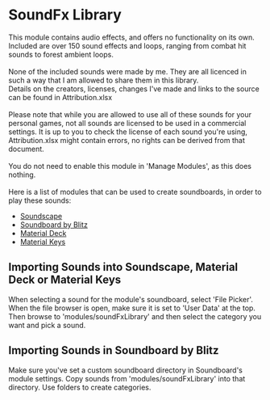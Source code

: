 # SoundFx Library
This module contains audio effects, and offers no functionality on its own.<br>
Included are over 150 sound effects and loops, ranging from combat hit sounds to forest ambient loops.<br>
<br>
None of the included sounds were made by me. They are all licenced in such a way that I am allowed to share them in this library.<br>
Details on the creators, licenses, changes I've made and links to the source can be found in Attribution.xlsx<br>
<br>
Please note that while you are allowed to use all of these sounds for your personal games, not all sounds are licensed to be used in a commercial settings.
It is up to you to check the license of each sound you're using, Attribution.xlsx might contain errors, no rights can be derived from that document.<br>
<br>
You do not need to enable this module in 'Manage Modules', as this does nothing.<br>
<br>
Here is a list of modules that can be used to create soundboards, in order to play these sounds:<br>
<ul>
<li><a href="https://github.com/cdeenen/soundscape">Soundscape</a></li>
<li><a href="https://github.com/BlitzKraig/fvtt-SoundBoard">Soundboard by Blitz</a></li>
<li><a href="https://github.com/cdeenen/materialdeck">Material Deck</a></li>
<li><a href="https://github.com/cdeenen/materialkeys">Material Keys</a></li>
</ul>

## Importing Sounds into Soundscape, Material Deck or Material Keys
When selecting a sound for the module's soundboard, select 'File Picker'. When the file browser is open, make sure it is set to 'User Data' at the top. 
Then browse to 'modules/soundFxLibrary' and then select the category you want and pick a sound.

## Importing Sounds in Soundboard by Blitz
Make sure you've set a custom soundboard directory in Soundboard's module settings. Copy sounds from 'modules/soundFxLibrary' into that directory. Use folders to create categories.